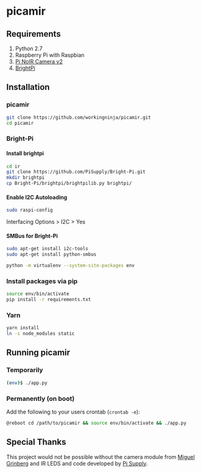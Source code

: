 # picamir

## Requirements

1. Python 2.7
2. Raspberry Pi with Raspbian
3. [Pi NoIR Camera v2](https://www.raspberrypi.org/products/pi-noir-camera-v2/)
4. [BrightPi](https://uk.pi-supply.com/products/bright-pi-bright-white-ir-camera-light-raspberry-pi)

## Installation

### picamir

```bash
git clone https://github.com/workingninja/picamir.git
cd picamir
```

### Bright-Pi

#### Install brightpi

```bash
cd ir
git clone https://github.com/PiSupply/Bright-Pi.git
mkdir brightpi
cp Bright-Pi/brightpi/brightpilib.py brightpi/
```

#### Enable I2C Autoloading

```bash
sudo raspi-config
```

Interfacing Options > I2C > Yes

#### SMBus for Bright-Pi

```bash
sudo apt-get install i2c-tools
sudo apt-get install python-smbus
```

```bash
python -m virtualenv --system-site-packages env
```

### Install packages via pip

```bash
source env/bin/activate
pip install -r requirements.txt
```

### Yarn

```bash
yarn install
ln -s node_modules static
```

## Running picamir

### Temporarily

```bash
(env)$ ./app.py
```

### Permanently (on boot)

Add the following to your users crontab (`crontab -e`):

```bash
@reboot cd /path/to/picamir && source env/bin/activate && ./app.py
```

## Special Thanks

This project would not be possible without the camera module from [Miguel Grinberg](https://github.com/miguelgrinberg/flask-video-streaming) and IR LEDS and code developed by [Pi Supply](https://uk.pi-supply.com/products/bright-pi-bright-white-ir-camera-light-raspberry-pi).
